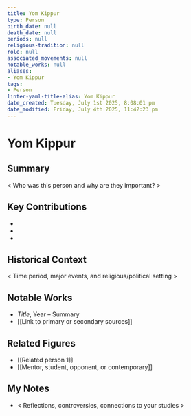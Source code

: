 ```yaml
---
title: Yom Kippur
type: Person
birth_date: null
death_date: null
periods: null
religious-tradition: null
role: null
associated_movements: null
notable_works: null
aliases:
- Yom Kippur
tags:
- Person
linter-yaml-title-alias: Yom Kippur
date_created: Tuesday, July 1st 2025, 8:08:01 pm
date_modified: Friday, July 4th 2025, 11:42:23 pm
---
```


# Yom Kippur

## Summary
< Who was this person and why are they important? >

## Key Contributions
- 
- 
- 

## Historical Context
< Time period, major events, and religious/political setting >

## Notable Works
- *Title*, Year – Summary
- [[Link to primary or secondary sources]]


## Related Figures
- [[Related person 1]]
- [[Mentor, student, opponent, or contemporary]]

## My Notes
- < Reflections, controversies, connections to your studies >
